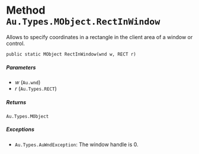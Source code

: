 # Method `Au.Types.MObject.RectInWindow`

Allows to specify coordinates in a rectangle in the client area of a window or control.

```
public static MObject RectInWindow(wnd w, RECT r)
```

##### Parameters

- *w*  (`Au.wnd`)
- *r*  (`Au.Types.RECT`)

##### Returns

`Au.Types.MObject`

##### Exceptions

- `Au.Types.AuWndException`:
    The window handle is 0.